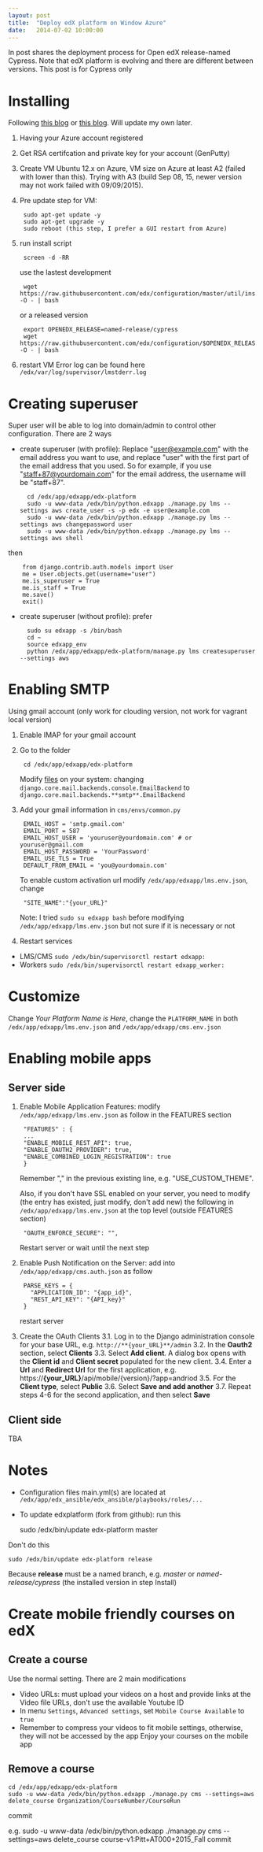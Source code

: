 ```yaml
---
layout: post
title:  "Deploy edX platform on Window Azure"
date:   2014-07-02 10:00:00
---
```


In post shares the deployment process for Open edX release-named Cypress.
Note that edX platform is evolving and there are different between versions. This post is for Cypress only

# Installing
Following [this blog](https://jonsan21.wordpress.com/2015/04/24/installing-open-edx-on-microsoft-azure-2/) or [this blog](http://timsneath.com/installing-open-edx-on-microsoft-azure/). Will update my own later.

1. Having your Azure account registered
2. Get RSA certifcation and private key for your account (GenPutty)
3. Create VM Ubuntu 12.x on Azure, VM size on Azure at least A2 (failed with lower than this). Trying with A3 (build Sep 08, 15, newer version may not work failed with 09/09/2015).
4. Pre update step for VM:
        
        sudo apt-get update -y
        sudo apt-get upgrade -y
        sudo reboot (this step, I prefer a GUI restart from Azure)
        
5. run install script
        
        screen -d -RR
        
    use the lastest development
        
        wget https://raw.githubusercontent.com/edx/configuration/master/util/install/sandbox.sh -O - | bash
        
    or a released version
        
        export OPENEDX_RELEASE=named-release/cypress
        wget https://raw.githubusercontent.com/edx/configuration/$OPENEDX_RELEASE/util/install/sandbox.sh -O - | bash
        
6. restart VM
Error log can be found here `/edx/var/log/supervisor/lmstderr.log`

# Creating superuser
Super user will be able to log into domain/admin to control other configuration. There are 2 ways
* create superuser (with profile): Replace "user@example.com" with the email address you want to use, and replace "user" with the first part of the email address that you used. So for example, if you use "staff+87@yourdomain.com" for the email address, the username will be "staff+87".
        
        cd /edx/app/edxapp/edx-platform
        sudo -u www-data /edx/bin/python.edxapp ./manage.py lms --settings aws create_user -s -p edx -e user@example.com
        sudo -u www-data /edx/bin/python.edxapp ./manage.py lms --settings aws changepassword user
        sudo -u www-data /edx/bin/python.edxapp ./manage.py lms --settings aws shell
        
then
        
        from django.contrib.auth.models import User
        me = User.objects.get(username="user")
        me.is_superuser = True
        me.is_staff = True
        me.save()
        exit()
        
* create superuser (without profile): prefer
        
        sudo su edxapp -s /bin/bash
        cd ~
        source edxapp_env
        python /edx/app/edxapp/edx-platform/manage.py lms createsuperuser --settings aws
        
# Enabling SMTP
Using gmail account (only work for clouding version, not work for vagrant local version)

1. Enable IMAP for your gmail account
2. Go to the folder 
        
        cd /edx/app/edxapp/edx-platform
        
    Modify [files](https://github.com/edx/edx-platform/search?q=django.core.mail.backends.console.EmailBackend&type=Code) on your system: changing `django.core.mail.backends.console.EmailBackend` to `django.core.mail.backends.**smtp**.EmailBackend`
3. Add your gmail information in `cms/envs/common.py`
        
        EMAIL_HOST = 'smtp.gmail.com' 
        EMAIL_PORT = 587 
        EMAIL_HOST_USER = 'youruser@yourdomain.com' # or youruser@gmail.com 
        EMAIL_HOST_PASSWORD = 'YourPassword' 
        EMAIL_USE_TLS = True 
        DEFAULT_FROM_EMAIL = 'you@yourdomain.com'
        
    To enable custom activation url modify `/edx/app/edxapp/lms.env.json`, change
        
        "SITE_NAME":"{your_URL}"
        
    Note: I tried `sudo su edxapp bash` before modifying `/edx/app/edxapp/lms.env.json` but not sure if it is necessary or not
        
4. Restart services

* LMS/CMS `sudo /edx/bin/supervisorctl restart edxapp:`
* Workers `sudo /edx/bin/supervisorctl restart edxapp_worker:`

# Customize
Change *Your Platform Name is Here*, change the `PLATFORM_NAME` in both `/edx/app/edxapp/lms.env.json` and `/edx/app/edxapp/cms.env.json`

# Enabling mobile apps
## Server side
1. Enable Mobile Application Features: modify `/edx/app/edxapp/lms.env.json` as follow in the FEATURES section
        
        "FEATURES" : {
		...
		"ENABLE_MOBILE_REST_API": true,
		"ENABLE_OAUTH2_PROVIDER": true,
		"ENABLE_COMBINED_LOGIN_REGISTRATION": true
        }
    
    Remember "," in the previous existing line, e.g. "USE_CUSTOM_THEME".
    
    Also, if you don't have SSL enabled on your server, you need to modify (the entry has existed, just modify, don't add new) the following in `/edx/app/edxapp/lms.env.json` at the top level (outside FEATURES section)
        
        "OAUTH_ENFORCE_SECURE": "",
        
    Restart server or wait until the next step
2. Enable Push Notification on the Server: add into `/edx/app/edxapp/cms.auth.json` as follow 
        
        PARSE_KEYS = {
          "APPLICATION_ID": "{app_id}",
          "REST_API_KEY": "{API_key}"
        }
    
    restart server
3. Create the OAuth Clients
  3.1. Log in to the Django administration console for your base URL, e.g. `http://**{your_URL}**/admin`
  3.2. In the **Oauth2** section, select **Clients**
  3.3. Select **Add client**. A dialog box opens with the **Client id** and **Client secret** populated for the new client.
  3.4. Enter a **Url** and **Redirect Url** for the first application, e.g. https://**{your_URL}**/api/mobile/{version}/?app=andriod
  3.5. For the **Client type**, select **Public**
  3.6. Select **Save and add another**
  3.7. Repeat steps 4-6 for the second application, and then select **Save**
## Client side
TBA
# Notes
* Configuration files main.yml(s) are located at `/edx/app/edx_ansible/edx_ansible/playbooks/roles/...`
* To update edxplatform (fork from github): run this
    
    sudo /edx/bin/update edx-platform master
    
Don't do this
    
    sudo /edx/bin/update edx-platform release
    
Because **release** must be a named branch, e.g. *master* or *named-release/cypress* (the installed version in step Install)

# Create mobile friendly courses on edX
## Create a course
Use the normal setting. There are 2 main modifications
* Video URLs: must upload your videos on a host and provide links at the Video file URLs, don't use the available Youtube ID 
* In menu `Settings`, `Advanced settings`, set `Mobile Course Available` to `true`
* Remember to compress your videos to fit mobile settings, otherwise, they will not be accessed by the app
Enjoy your courses on the mobile app
## Remove a course
    
    cd /edx/app/edxapp/edx-platform
    sudo -u www-data /edx/bin/python.edxapp ./manage.py cms --settings=aws delete_course Organization/CourseNumber/CourseRun 
    
commit
	
e.g.
        sudo -u www-data /edx/bin/python.edxapp ./manage.py cms --settings=aws delete_course course-v1:Pitt+AT000+2015_Fall commit
